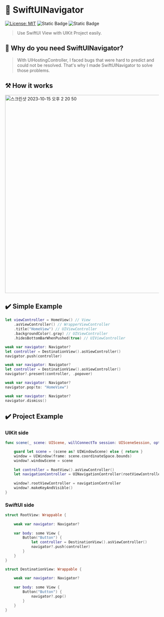 # 🧭 SwiftUINavigator

[![License: MIT](https://img.shields.io/badge/License-MIT-yellow.svg)](https://opensource.org/licenses/MIT)
![Static Badge](https://img.shields.io/badge/iOS-v13-blue)
![Static Badge](https://img.shields.io/badge/Swift-5.4-orange)

> Use SwiftUI View with UIKit Project easily.

## 🤔 Why do you need SwiftUINavigator?
> With UIHostingController, I faced bugs that were hard to predict and could not be resolved. That's why I made SwiftUINavigator to solve those problems.

## ⚒️ How it works
<img width="650" alt="스크린샷 2023-10-15 오후 2 20 50" src="https://github.com/insub4067/SwiftUINavigator/assets/85481204/ddfa6af3-9dcc-4295-8715-8ce26aa06565">


## ✔️ Simple Example
```swift
let viewController = HomeView() // View
    .asViewController() // WrapperViewController
    .title("HomeView") // UIViewController
    .backgroundColor(.gray) // UIViewController
    .hidesBottomBarWhenPushed(true) // UIViewController
```
```swift 
weak var navigator: Navigator?
let controller = DestinationView().asViewController()
navigator.push(controller)
```
```swift 
weak var navigator: Navigator?
let controller = DestinationView().asViewController()
navigator?.present(controller, .popover)
```
```swift 
weak var navigator: Navigator?
navigator.pop(to: "HomeView")
```
```swift 
weak var navigator: Navigator?
navigator.dismiss()
```

## ✔️ Project Example

### UIKit side
```swift
func scene(_ scene: UIScene, willConnectTo session: UISceneSession, options connectionOptions: UIScene.ConnectionOptions) {

    guard let scene = (scene as? UIWindowScene) else { return }
    window = UIWindow(frame: scene.coordinateSpace.bounds)
    window?.windowScene = scene
    
    let controller = RootView().asViewController()
    let navigationController = UINavigationController(rootViewController: controller)
    
    window?.rootViewController = navigationController
    window?.makeKeyAndVisible()
}
```

### SwiftUI side
```swift
struct RootView: Wrappable {
    
    weak var navigator: Navigator?
    
    var body: some View {
        Button("Button") {
            let controller = DestinationView().asViewController()
            navigator?.push(controller)
        }
    }
}

struct DestinationView: Wrappable {
    
    weak var navigator: Navigator?
    
    var body: some View {
        Button("Button") {
            navigator?.pop()
        }
    }
}
```
